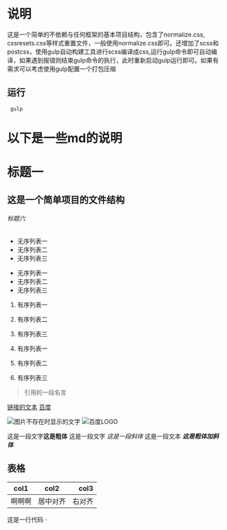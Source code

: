 # 说明

 这是一个简单的不依赖与任何框架的基本项目结构，包含了normalize.css, cssresets.css等样式重置文件，一般使用normalize.css即可。还增加了scss和postcss，使用gulp自动构建工具进行scss编译成css,运行gulp命令即可自动编译，如果遇到报错则结束gulp命令的执行，此时重新启动gulp运行即可。如果有需求可以考虑使用gulp配置一个打包压缩
 
## 运行

```
 gulp
 ```


# 以下是一些md的说明


# 标题一
## 这是一个简单项目的文件结构
###### 标题六

- 无序列表一
- 无序列表二
- 无序列表三

* 无序列表一
* 无序列表二
* 无序列表三

1. 有序列表一
2. 有序列表二
3. 有序列表三

1. 有序列表一
1. 有序列表二
1. 有序列表三

> 引用的一段名言

[链接的文本](链接的url)
[百度](http://www.baidu.com)

![图片不存在时显示的文字](图片的地址链接)
![百度LOGO](http://www.baidu.com)


这是一段文字**这是粗体** 这是一段文字 *这是一段斜体* 这是一段文本  ***这是粗体加斜体***

## 表格
| col1   | col2     | col3   |
| ------ | :------: | -----: |
| 啊啊啊 | 居中对齐 | 右对齐 |

这是一行代码 ·<script>· 哈哈

···html
<!DOCTYPE html>
<html lang="en">
<meta charset="UTF-8">
<title>Title</title>
<body>

</body>
</html>

···
